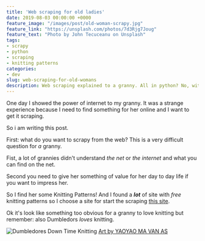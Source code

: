 ```yaml
---
title: 'Web scraping for old ladies'
date: 2019-08-03 00:00:00 +0000
feature_image: "/images/post/old-woman-scrapy.jpg"
feature_link: "https://unsplash.com/photos/7d3Rjg7Joug"
feature_text: "Photo by John Tecuceanu on Unsplash"
tags:
- scrapy
- python
- scraping
- knitting patterns
categories:
- dev
slug: web-scraping-for-old-womans
description: Web scraping explained to a granny. All in python? No, without a language because if you know how you can do it
---
```


One day I showed the power of internet to my granny. 
It was a strange experience because I need to find something for her online and I want to get it scraping.

So i am writing this post.

First: what do you want to scrapy from the web?
This is a very difficult question for *a* granny. 

Fist, a lot of grannies didn't understand *the net* or *the internet* and what you can find on the net. 

Second you need to give her something of value for her day to day life if you want to impress her.

So I find her some Knitting Patterns! And I found a *__lot__* of site with _free_ knitting patterns so I choose a site for start the scraping [this site](https://www.yarn.com/categories/free-knitting-patterns).

Ok it's look like something too obvious for a granny to love knitting but remember: also Dumbledors *loves* knitting.

![Dumbledores Down Time Knitting](/images/post/DumbledoresDownTime.jpg)
[Art by YAOYAO MA VAN AS](https://www.yaoyaomavanas.com/)
